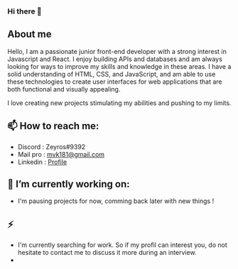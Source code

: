 ### Hi there 👋

## About me
Hello, I am a passionate junior front-end developer with a strong interest in Javascript and React. I enjoy building APIs and databases and am always looking for ways to improve my skills and knowledge in these areas. I have a solid understanding of HTML, CSS, and JavaScript, and am able to use these technologies to create user interfaces for web applications that are both functional and visually appealing.

I love creating new projects stimulating my abilities and pushing to my limits.

<!--<br>- Website : <a href="http://mathisvkg.website" target="_blank">My website</a> -->

## 📫 How to reach me: 
- Discord  : Zeyros#9392
- Mail pro : mvk181@gmail.com
- Linkedin : <a href="https://www.linkedin.com/in/mathis-vkg/" target="_blank">Profile</a>
<!-- - NPX : you can print my npx card with this command *npx mathisvkg* -->


## 🔭 I’m currently working on:
- I'm pausing projects for now, comming back later with new things !

## ⚡
- I'm currently searching for work. So if my profil can interest you, do not hesitate to contact me to discuss it more during an interview.
- 
<!--
**MathisVkg/MathisVkg** is a ✨ _special_ ✨ repository because its `README.md` (this file) appears on your GitHub profile.
Here are some ideas to get you started:
- 🔭 I’m currently working on ...
- 🌱 I’m currently learning ...
- 👯 I’m looking to collaborate on ...
- 🤔 I’m looking for help with ...
- 💬 Ask me about ...
- 📫 How to reach me: ...
- 😄 Pronouns: ...
- ⚡ Fun fact: ...
-->
